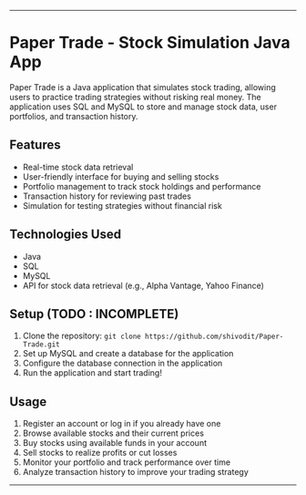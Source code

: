 
---

# Paper Trade - Stock Simulation Java App

Paper Trade is a Java application that simulates stock trading, allowing users to practice trading strategies without risking real money. The application uses SQL and MySQL to store and manage stock data, user portfolios, and transaction history.

## Features
- Real-time stock data retrieval
- User-friendly interface for buying and selling stocks
- Portfolio management to track stock holdings and performance
- Transaction history for reviewing past trades
- Simulation for testing strategies without financial risk

## Technologies Used
- Java
- SQL
- MySQL
- API for stock data retrieval (e.g., Alpha Vantage, Yahoo Finance)

## Setup (TODO : INCOMPLETE)
1. Clone the repository: `git clone https://github.com/shivodit/Paper-Trade.git`
2. Set up MySQL and create a database for the application
3. Configure the database connection in the application
4. Run the application and start trading!

## Usage
1. Register an account or log in if you already have one
2. Browse available stocks and their current prices
3. Buy stocks using available funds in your account
4. Sell stocks to realize profits or cut losses
5. Monitor your portfolio and track performance over time
6. Analyze transaction history to improve your trading strategy
---
